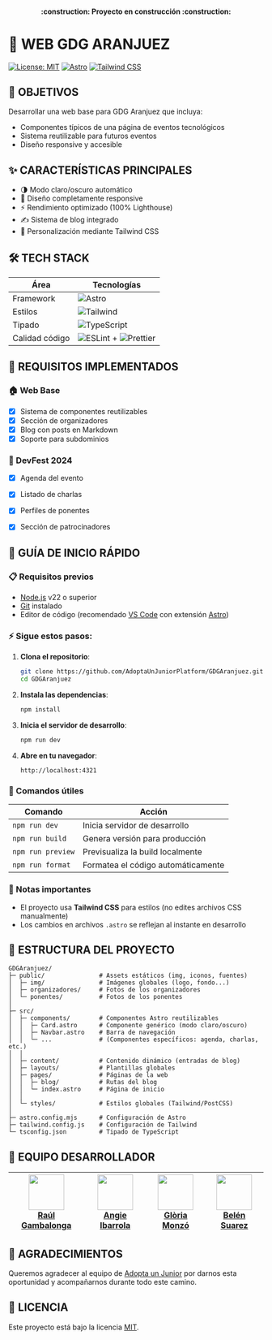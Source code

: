 <h4 align="center">
:construction: Proyecto en construcción :construction:
</h4>

# 🌟 WEB GDG ARANJUEZ 

[![License: MIT](https://img.shields.io/badge/License-MIT-yellow.svg)](https://opensource.org/licenses/MIT)
[![Astro](https://img.shields.io/badge/Astro-5.0-blue.svg)](https://astro.build)
[![Tailwind CSS](https://img.shields.io/badge/Tailwind_CSS-3.0-blueviolet.svg)](https://tailwindcss.com)

## 🎯 OBJETIVOS

Desarrollar una web base para GDG Aranjuez que incluya:
- Componentes típicos de una página de eventos tecnológicos
- Sistema reutilizable para futuros eventos
- Diseño responsive y accesible

## ✨ CARACTERÍSTICAS PRINCIPALES

- 🌗 Modo claro/oscuro automático
- 📱 Diseño completamente responsive
- ⚡ Rendimiento optimizado (100% Lighthouse)
- ✍️ Sistema de blog integrado
- 🎨 Personalización mediante Tailwind CSS

## 🛠 TECH STACK  

| Área           | Tecnologías                                                                 |
|----------------|-----------------------------------------------------------------------------|
| Framework      | ![Astro](https://img.shields.io/badge/Astro-5.8.1-FF5D01?logo=astro)       |
| Estilos        | ![Tailwind](https://img.shields.io/badge/Tailwind_CSS-3.4-06B6D4?logo=tailwindcss) |
| Tipado         | ![TypeScript](https://img.shields.io/badge/TypeScript-5.0-3178C6?logo=typescript) |
| Calidad código | ![ESLint](https://img.shields.io/badge/ESLint-9.0-4B32C3?logo=eslint) + ![Prettier](https://img.shields.io/badge/Prettier-3.0-F7B93E?logo=prettier) |


## 📌 REQUISITOS IMPLEMENTADOS

### 🏠 Web Base
- [x] Sistema de componentes reutilizables
- [x] Sección de organizadores
- [x] Blog con posts en Markdown
- [x] Soporte para subdominios

### 🎪 DevFest 2024
- [x] Agenda del evento
- [x] Listado de charlas
- [x] Perfiles de ponentes
- [x] Sección de patrocinadores


## 🚀 GUÍA DE INICIO RÁPIDO

### 📋 Requisitos previos
- [Node.js](https://nodejs.org/) v22 o superior
- [Git](https://git-scm.com/) instalado
- Editor de código (recomendado [VS Code](https://code.visualstudio.com/) con extensión [Astro](https://marketplace.visualstudio.com/items?itemName=astro-build.astro-vscode))

### ⚡ Sigue estos pasos:

1. **Clona el repositorio**:
   ```bash
   git clone https://github.com/AdoptaUnJuniorPlatform/GDGAranjuez.git
   cd GDGAranjuez
   ```

2. **Instala las dependencias**:
   ```bash
   npm install
   ```

3. **Inicia el servidor de desarrollo**:
   ```bash
   npm run dev
   ```

4. **Abre en tu navegador**:
   ```
   http://localhost:4321
   ```

### 🔧 Comandos útiles

| Comando          | Acción                                |
|------------------|---------------------------------------|
| `npm run dev`    | Inicia servidor de desarrollo         |
| `npm run build`  | Genera versión para producción        |
| `npm run preview`| Previsualiza la build localmente      |
| `npm run format` | Formatea el código automáticamente    |

### 📌 Notas importantes
- El proyecto usa **Tailwind CSS** para estilos (no edites archivos CSS manualmente)
- Los cambios en archivos `.astro` se reflejan al instante en desarrollo


## 📂 ESTRUCTURA DEL PROYECTO

```
GDGAranjuez/
├─ public/               # Assets estáticos (img, iconos, fuentes)
│  ├─ img/               # Imágenes globales (logo, fondo...)
│  ├─ organizadores/     # Fotos de los organizadores
│  └─ ponentes/          # Fotos de los ponentes
│
├─ src/
│  ├─ components/        # Componentes Astro reutilizables
│  │  ├─ Card.astro      # Componente genérico (modo claro/oscuro)
│  │  ├─ Navbar.astro    # Barra de navegación
│  │  └─ ...             # (Componentes específicos: agenda, charlas, etc.)
│  │
│  ├─ content/           # Contenido dinámico (entradas de blog)
│  ├─ layouts/           # Plantillas globales
│  ├─ pages/             # Páginas de la web
│  │  ├─ blog/           # Rutas del blog
│  │  └─ index.astro     # Página de inicio
│  │
│  └─ styles/            # Estilos globales (Tailwind/PostCSS)
│
├─ astro.config.mjs      # Configuración de Astro
├─ tailwind.config.js    # Configuración de Tailwind
└─ tsconfig.json         # Tipado de TypeScript                
```


## 👥 EQUIPO DESARROLLADOR

| [<img src="https://github.com/RaulGamBalonga.png" width=70><br>Raúl Gambalonga](https://github.com/RaulGamBalonga) | [<img src="https://github.com/AngieMiv.png" width=70><br>Angie Ibarrola](https://github.com/AngieMiv) | [<img src="https://github.com/Aredhel269.png" width=70><br>Glòria Monzó](https://github.com/Aredhel269) | [<img src="https://github.com/belensuarez477.png" width=70><br>Belén Suarez](https://github.com/belensuarez477) |
|-------------------------------------------------------------------------------------------------------------------|------------------------------------------------------------------------------------------------------|--------------------------------------------------------------------------------------------------------|---------------------------------------------------------------------------------------------------------------|


## 🤝 AGRADECIMIENTOS

Queremos agradecer al equipo de [Adopta un Junior](https://adoptaunjunior.es) por darnos esta oportunidad y acompañarnos durante todo este camino.


## 📝 LICENCIA

Este proyecto está bajo la licencia [MIT](LICENSE).
